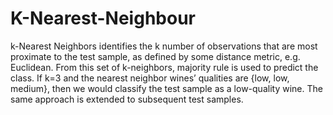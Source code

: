 # K-Nearest-Neighbour
k-Nearest Neighbors identifies the k number of observations that are most proximate to the test sample, as defined by some distance metric, e.g. Euclidean. From this set of k-neighbors, majority rule is used to predict the class. If k=3 and the nearest neighbor wines’ qualities are {low, low, medium}, then we would classify the test sample as a low-quality wine. The same approach is extended to subsequent test samples.
